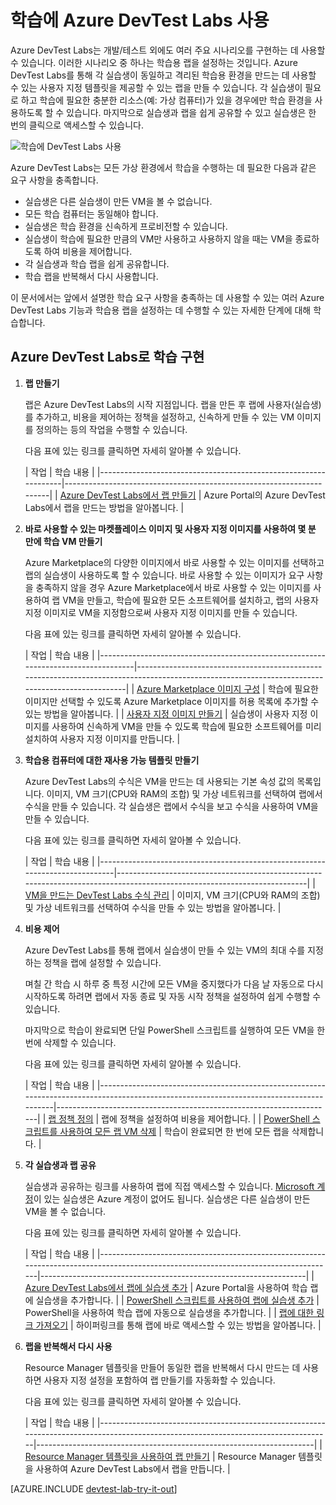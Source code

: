 <properties
	pageTitle="학습에 Azure DevTest Labs 사용 | Microsoft Azure"
	description="학습 시나리오에 Azure DevTest Labs를 사용하는 방법을 알아봅니다."
	services="devtest-lab,virtual-machines"
	documentationCenter="na"
	authors="steved0x"
	manager="douge"
	editor=""/>

<tags
	ms.service="devtest-lab"
	ms.workload="na"
	ms.tgt_pltfrm="na"
	ms.devlang="na"
	ms.topic="article"
	ms.date="09/12/2016"
	ms.author="sdanie"/>

# 학습에 Azure DevTest Labs 사용

Azure DevTest Labs는 개발/테스트 외에도 여러 주요 시나리오를 구현하는 데 사용할 수 있습니다. 이러한 시나리오 중 하나는 학습용 랩을 설정하는 것입니다. Azure DevTest Labs를 통해 각 실습생이 동일하고 격리된 학습용 환경을 만드는 데 사용할 수 있는 사용자 지정 템플릿을 제공할 수 있는 랩을 만들 수 있습니다. 각 실습생이 필요로 하고 학습에 필요한 충분한 리소스(예: 가상 컴퓨터)가 있을 경우에만 학습 환경을 사용하도록 할 수 있습니다. 마지막으로 실습생과 랩을 쉽게 공유할 수 있고 실습생은 한 번의 클릭으로 액세스할 수 있습니다.

![학습에 DevTest Labs 사용](./media/devtest-lab-training-lab/devtest-lab-training.png)

Azure DevTest Labs는 모든 가상 환경에서 학습을 수행하는 데 필요한 다음과 같은 요구 사항을 충족합니다.


-	실습생은 다른 실습생이 만든 VM을 볼 수 없습니다.
-	모든 학습 컴퓨터는 동일해야 합니다.
-	실습생은 학습 환경을 신속하게 프로비전할 수 있습니다.
-	실습생이 학습에 필요한 만큼의 VM만 사용하고 사용하지 않을 때는 VM을 종료하도록 하여 비용을 제어합니다.
-	각 실습생과 학습 랩을 쉽게 공유합니다.
-	학습 랩을 반복해서 다시 사용합니다.


이 문서에서는 앞에서 설명한 학습 요구 사항을 충족하는 데 사용할 수 있는 여러 Azure DevTest Labs 기능과 학습용 랩을 설정하는 데 수행할 수 있는 자세한 단계에 대해 학습합니다.


## Azure DevTest Labs로 학습 구현

1. **랩 만들기**

    랩은 Azure DevTest Labs의 시작 지점입니다. 랩을 만든 후 랩에 사용자(실습생)를 추가하고, 비용을 제어하는 정책을 설정하고, 신속하게 만들 수 있는 VM 이미지를 정의하는 등의 작업을 수행할 수 있습니다.

    다음 표에 있는 링크를 클릭하면 자세히 알아볼 수 있습니다.

	| 작업 | 학습 내용 |
|-----------------------------------------------------------------|----------------------------------------------------------------------|
| [Azure DevTest Labs에서 랩 만들기](devtest-lab-create-lab.md) | Azure Portal의 Azure DevTest Labs에서 랩을 만드는 방법을 알아봅니다. |

2. **바로 사용할 수 있는 마켓플레이스 이미지 및 사용자 지정 이미지를 사용하여 몇 분 만에 학습 VM 만들기**
    
    Azure Marketplace의 다양한 이미지에서 바로 사용할 수 있는 이미지를 선택하고 랩의 실습생이 사용하도록 할 수 있습니다. 바로 사용할 수 있는 이미지가 요구 사항을 충족하지 않을 경우 Azure Marketplace에서 바로 사용할 수 있는 이미지를 사용하여 랩 VM을 만들고, 학습에 필요한 모든 소프트웨어를 설치하고, 랩의 사용자 지정 이미지로 VM을 지정함으로써 사용자 지정 이미지를 만들 수 있습니다.

    다음 표에 있는 링크를 클릭하면 자세히 알아볼 수 있습니다.

	| 작업 | 학습 내용 |
|-----------------------------------------------------------------------------------|-------------------------------------------------------------------------------------------------------------------------------------------------|
| [Azure Marketplace 이미지 구성](devtest-lab-configure-marketplace-images.md) | 학습에 필요한 이미지만 선택할 수 있도록 Azure Marketplace 이미지를 허용 목록에 추가할 수 있는 방법을 알아봅니다. |
| [사용자 지정 이미지 만들기](devtest-lab-create-template.md) | 실습생이 사용자 지정 이미지를 사용하여 신속하게 VM을 만들 수 있도록 학습에 필요한 소프트웨어를 미리 설치하여 사용자 지정 이미지를 만듭니다. |

3. **학습용 컴퓨터에 대한 재사용 가능 템플릿 만들기**

    Azure DevTest Labs의 수식은 VM을 만드는 데 사용되는 기본 속성 값의 목록입니다. 이미지, VM 크기(CPU와 RAM의 조합) 및 가상 네트워크를 선택하여 랩에서 수식을 만들 수 있습니다. 각 실습생은 랩에서 수식을 보고 수식을 사용하여 VM을 만들 수 있습니다.

    다음 표에 있는 링크를 클릭하면 자세히 알아볼 수 있습니다.

	| 작업 | 학습 내용 |
|------------------------------------------------------------------------------|-------------------------------------------------------------------------------------------------------------------------|
| [VM을 만드는 DevTest Labs 수식 관리](devtest-lab-manage-formulas.md) | 이미지, VM 크기(CPU와 RAM의 조합) 및 가상 네트워크를 선택하여 수식을 만들 수 있는 방법을 알아봅니다. |

4. **비용 제어**

    Azure DevTest Labs를 통해 랩에서 실습생이 만들 수 있는 VM의 최대 수를 지정하는 정책을 랩에 설정할 수 있습니다.

    며칠 간 학습 시 하루 중 특정 시간에 모든 VM을 중지했다가 다음 날 자동으로 다시 시작하도록 하려면 랩에서 자동 종료 및 자동 시작 정책을 설정하여 쉽게 수행할 수 있습니다.

    마지막으로 학습이 완료되면 단일 PowerShell 스크립트를 실행하여 모든 VM을 한 번에 삭제할 수 있습니다.

    다음 표에 있는 링크를 클릭하면 자세히 알아볼 수 있습니다.

	| 작업 | 학습 내용 |
|-----------------------------------------------------------------------------------------------------------------------------------------|---------------------------------------------------------------------|
| [랩 정책 정의](devtest-lab-set-lab-policy.md) | 랩에 정책을 설정하여 비용을 제어합니다. |
| [PowerShell 스크립트를 사용하여 모든 랩 VM 삭제](devtest-lab-faq.md#how-can-i-automate-the-process-of-deleting-all-the-vms-in-my-lab) | 학습이 완료되면 한 번에 모든 랩을 삭제합니다. |

5. **각 실습생과 랩 공유**

	실습생과 공유하는 링크를 사용하여 랩에 직접 액세스할 수 있습니다. [Microsoft 계정](devtest-lab-faq.md#what-is-a-microsoft-account)이 있는 실습생은 Azure 계정이 없어도 됩니다. 실습생은 다른 실습생이 만든 VM을 볼 수 없습니다.

    다음 표에 있는 링크를 클릭하면 자세히 알아볼 수 있습니다.

	| 작업 | 학습 내용 |
|-------------------------------------------------------------------------------------------------------------------------------------|------------------------------------------------------------------|
| [Azure DevTest Labs에서 랩에 실습생 추가](devtest-lab-add-devtest-user.md) | Azure Portal을 사용하여 학습 랩에 실습생을 추가합니다. |
| [PowerShell 스크립트를 사용하여 랩에 실습생 추가](devtest-lab-add-devtest-user.md#add-an-external-user-to-a-lab-using-powershell) | PowerShell을 사용하여 학습 랩에 자동으로 실습생을 추가합니다. |
| [랩에 대한 링크 가져오기](devtest-lab-faq.md#how-do-i-share-a-direct-link-to-my-lab) | 하이퍼링크를 통해 랩에 바로 액세스할 수 있는 방법을 알아봅니다. |

6. **랩을 반복해서 다시 사용**

    Resource Manager 템플릿을 만들어 동일한 랩을 반복해서 다시 만드는 데 사용하면 사용자 지정 설정을 포함하여 랩 만들기를 자동화할 수 있습니다.

    다음 표에 있는 링크를 클릭하면 자세히 알아볼 수 있습니다.

	| 작업 | 학습 내용 |
|------------------------------------------------------------------------------------------------------------------------------------|---------------------------------------------------------------------|
| [Resource Manager 템플릿을 사용하여 랩 만들기](devtest-lab-faq.md#how-do-i-create-a-lab-from-an-azure-resource-manager-template) | Resource Manager 템플릿을 사용하여 Azure DevTest Labs에서 랩을 만듭니다. |

[AZURE.INCLUDE [devtest-lab-try-it-out](../../includes/devtest-lab-try-it-out.md)]

<!---HONumber=AcomDC_0921_2016-->